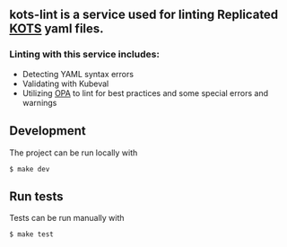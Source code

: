 ## kots-lint is a service used for linting Replicated [KOTS](https://kots.io) yaml files.

### Linting with this service includes:

 - Detecting YAML syntax errors
 - Validating with Kubeval
 - Utilizing [OPA](https://github.com/open-policy-agent/opa) to lint for best practices and some special errors and warnings

## Development

The project can be run locally with
```shell
$ make dev
```

## Run tests

Tests can be run manually with
```shell
$ make test
```
